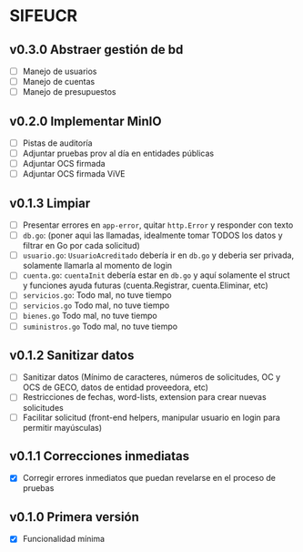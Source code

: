 # SIFEUCR

## v0.3.0 Abstraer gestión de bd

- [ ] Manejo de usuarios
- [ ] Manejo de cuentas
- [ ] Manejo de presupuestos

## v0.2.0 Implementar MinIO

- [ ] Pistas de auditoría
- [ ] Adjuntar pruebas prov al día en entidades públicas
- [ ] Adjuntar OCS firmada
- [ ] Adjuntar OCS firmada ViVE

## v0.1.3 Limpiar

- [ ] Presentar errores en `app-error`, quitar `http.Error` y responder con texto
- [ ] `db.go`: (poner aqui las llamadas, idealmente tomar TODOS los datos y filtrar en Go por cada solicitud)
- [ ] `usuario.go`: `UsuarioAcreditado` debería ir en `db.go` y deberia ser privada, solamente llamarla al momento de login
- [ ] `cuenta.go`: `cuentaInit` debería estar en `db.go` y aquí solamente el struct y funciones ayuda futuras (cuenta.Registrar, cuenta.Eliminar, etc)
- [ ] `servicios.go`: Todo mal, no tuve tiempo
- [ ] `servicios.go` Todo mal, no tuve tiempo
- [ ] `bienes.go` Todo mal, no tuve tiempo
- [ ] `suministros.go` Todo mal, no tuve tiempo

## v0.1.2 Sanitizar datos

- [ ] Sanitizar datos (Mínimo de caracteres, números de solicitudes, OC y OCS de GECO, datos de entidad proveedora, etc)
- [ ] Restricciones de fechas, word-lists, extension para crear nuevas solicitudes
- [ ] Facilitar solicitud (front-end helpers, manipular usuario en login para permitir mayúsculas)

## v0.1.1 Correcciones inmediatas

- [X] Corregir errores inmediatos que puedan revelarse en el proceso de pruebas

## v0.1.0 Primera versión

- [X] Funcionalidad mínima
